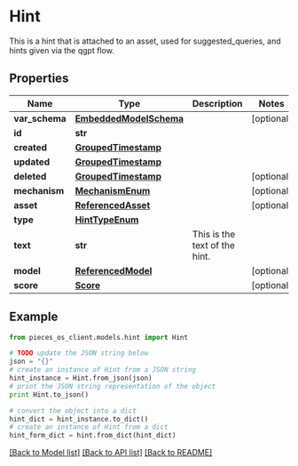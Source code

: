 # Hint

This is a hint that is attached to an asset, used for suggested_queries, and hints given via the qgpt flow.

## Properties

Name | Type | Description | Notes
------------ | ------------- | ------------- | -------------
**var_schema** | [**EmbeddedModelSchema**](EmbeddedModelSchema.md) |  | [optional] 
**id** | **str** |  | 
**created** | [**GroupedTimestamp**](GroupedTimestamp.md) |  | 
**updated** | [**GroupedTimestamp**](GroupedTimestamp.md) |  | 
**deleted** | [**GroupedTimestamp**](GroupedTimestamp.md) |  | [optional] 
**mechanism** | [**MechanismEnum**](MechanismEnum.md) |  | [optional] 
**asset** | [**ReferencedAsset**](ReferencedAsset.md) |  | [optional] 
**type** | [**HintTypeEnum**](HintTypeEnum.md) |  | 
**text** | **str** | This is the text of the hint. | 
**model** | [**ReferencedModel**](ReferencedModel.md) |  | [optional] 
**score** | [**Score**](Score.md) |  | [optional] 

## Example

```python
from pieces_os_client.models.hint import Hint

# TODO update the JSON string below
json = "{}"
# create an instance of Hint from a JSON string
hint_instance = Hint.from_json(json)
# print the JSON string representation of the object
print Hint.to_json()

# convert the object into a dict
hint_dict = hint_instance.to_dict()
# create an instance of Hint from a dict
hint_form_dict = hint.from_dict(hint_dict)
```
[[Back to Model list]](../README.md#documentation-for-models) [[Back to API list]](../README.md#documentation-for-api-endpoints) [[Back to README]](../README.md)


